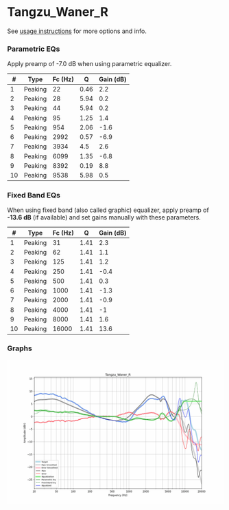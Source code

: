 # Tangzu_Waner_R
See [usage instructions](https://github.com/jaakkopasanen/AutoEq#usage) for more options and info.

### Parametric EQs
Apply preamp of -7.0 dB when using parametric equalizer.

|   # | Type    |   Fc (Hz) |    Q |   Gain (dB) |
|-----|---------|-----------|------|-------------|
|   1 | Peaking |        22 | 0.46 |         2.2 |
|   2 | Peaking |        28 | 5.94 |         0.2 |
|   3 | Peaking |        44 | 5.94 |         0.2 |
|   4 | Peaking |        95 | 1.25 |         1.4 |
|   5 | Peaking |       954 | 2.06 |        -1.6 |
|   6 | Peaking |      2992 | 0.57 |        -6.9 |
|   7 | Peaking |      3934 | 4.5  |         2.6 |
|   8 | Peaking |      6099 | 1.35 |        -6.8 |
|   9 | Peaking |      8392 | 0.19 |         8.8 |
|  10 | Peaking |      9538 | 5.98 |         0.5 |

### Fixed Band EQs
When using fixed band (also called graphic) equalizer, apply preamp of **-13.6 dB** (if available) and set gains manually with these parameters.

|   # | Type    |   Fc (Hz) |    Q |   Gain (dB) |
|-----|---------|-----------|------|-------------|
|   1 | Peaking |        31 | 1.41 |         2.3 |
|   2 | Peaking |        62 | 1.41 |         1.1 |
|   3 | Peaking |       125 | 1.41 |         1.2 |
|   4 | Peaking |       250 | 1.41 |        -0.4 |
|   5 | Peaking |       500 | 1.41 |         0.3 |
|   6 | Peaking |      1000 | 1.41 |        -1.3 |
|   7 | Peaking |      2000 | 1.41 |        -0.9 |
|   8 | Peaking |      4000 | 1.41 |        -1   |
|   9 | Peaking |      8000 | 1.41 |         1.6 |
|  10 | Peaking |     16000 | 1.41 |        13.6 |

### Graphs
![](./Tangzu_Waner_R.png)
